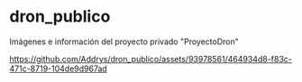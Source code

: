 # dron_publico
Imágenes e información del proyecto privado "ProyectoDron"


https://github.com/Addrys/dron_publico/assets/93978561/464934d8-f83c-471c-8719-104de9d967ad


